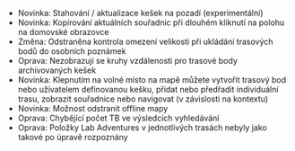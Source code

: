 - Novinka: Stahování / aktualizace kešek na pozadí (experimentální)
- Novinka: Kopírování aktuálních souřadnic při dlouhém kliknutí na polohu na domovské obrazovce
- Změna: Odstraněna kontrola omezení velikosti při ukládání trasových bodů do osobních poznámek
- Oprava: Nezobrazují se kruhy vzdálenosti pro trasové body archivovaných kešek
- Novinka: Klepnutím na volné místo na mapě můžete vytvořit trasový bod nebo uživatelem definovanou kešku, přidat nebo předřadit individuální trasu, zobrazit souřadnice nebo navigovat (v závislosti na kontextu)
- Novinka: Možnost odstranit offline mapy
- Oprava: Chybějící počet TB ve výsledcích vyhledávání
- Oprava: Položky Lab Adventures v jednotlivých trasách nebyly jako takové po úpravě rozpoznány
